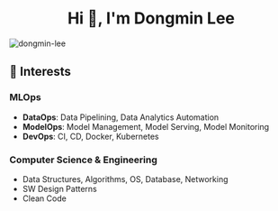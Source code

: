 <h1 align="center">Hi 👋, I'm Dongmin Lee</h1>

<p align="left"> <img src="https://komarev.com/ghpvc/?username=dongmin-lee" alt="dongmin-lee" /> </p>

## 🔭 Interests

### MLOps
- **DataOps**: Data Pipelining, Data Analytics Automation
- **ModelOps**: Model Management, Model Serving, Model Monitoring
- **DevOps**: CI, CD, Docker, Kubernetes

### Computer Science & Engineering
- Data Structures, Algorithms, OS, Database, Networking
- SW Design Patterns
- Clean Code

<!--
**dongminlee94/dongminlee94** is a ✨ _special_ ✨ repository because its `README.md` (this file) appears on your GitHub profile.

Here are some ideas to get you started:

- 🔭 I’m currently working on ...
- 🌱 I’m currently learning ...
- 👯 I’m looking to collaborate on ...
- 🤔 I’m looking for help with ...
- 💬 Ask me about ...
- 📫 How to reach me: ...
- 😄 Pronouns: ...
- ⚡ Fun fact: ...
-->
